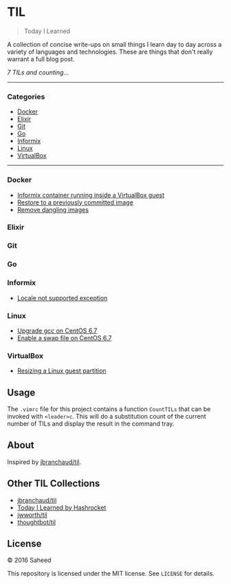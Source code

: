 # TIL

> Today I Learned

A collection of concise write-ups on small things I learn day to day across a
variety of languages and technologies. These are things that don't really
warrant a full blog post. 

_7 TILs and counting..._

---

### Categories

* [Docker](#docker)
* [Elixir](#elixir)
* [Git](#git)
* [Go](#go)
* [Informix](#informix)
* [Linux](#linux)
* [VirtualBox](#virtualbox)

---


### Docker

- [Informix container running inside a VirtualBox guest](docker/informix-container-inside-virtualbox-guest-os.md)
- [Restore to a previously committed image](docker/restore-to-a-previous-commit.md)
- [Remove dangling images](docker/remove-dangling-images.md)

### Elixir

### Git

### Go

### Informix

- [Locale not supported exception](informix/locale-not-supported-exception.md)

### Linux

- [Upgrade gcc on CentOS 6.7](linux/upgrade-gcc-on-centos.md)
- [Enable a swap file on CentOS 6.7](linux/enable-swap-file-on-centos.md)


### VirtualBox

- [Resizing a Linux guest partition](virtualbox/resizing-linux-guest-partition.md)


## Usage

The `.vimrc` file for this project contains a function `CountTILs` that can
be invoked with `<leader>c`. This will do a substitution count of the
current number of TILs and display the result in the command tray.

## About

Inspired by [jbranchaud/til](https://github.com/jbranchaud/til).


## Other TIL Collections

* [jbranchaud/til](https://github.com/jbranchaud/til)
* [Today I Learned by Hashrocket](https://til.hashrocket.com)
* [jwworth/til](https://github.com/jwworth/til)
* [thoughtbot/til](https://github.com/thoughtbot/til)

## License

&copy; 2016 Saheed

This repository is licensed under the MIT license. See `LICENSE` for details.
